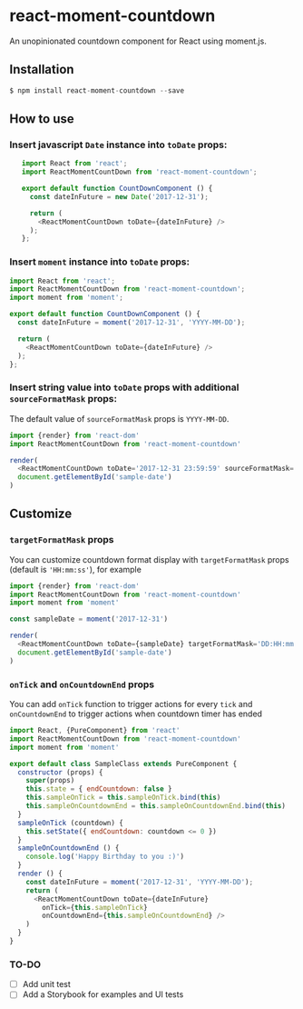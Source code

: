 # react-moment-countdown
An unopinionated countdown component for React using moment.js.


## Installation

```js
$ npm install react-moment-countdown --save
```

## How to use

### Insert javascript `Date` instance into `toDate` props:

   ```js
      import React from 'react';
      import ReactMomentCountDown from 'react-moment-countdown';

      export default function CountDownComponent () {
        const dateInFuture = new Date('2017-12-31');

        return (
          <ReactMomentCountDown toDate={dateInFuture} />
        );
      };
   ```

### Insert `moment` instance into `toDate` props:

   ```js
   import React from 'react';
   import ReactMomentCountDown from 'react-moment-countdown';
   import moment from 'moment';

   export default function CountDownComponent () {
     const dateInFuture = moment('2017-12-31', 'YYYY-MM-DD');

     return (
       <ReactMomentCountDown toDate={dateInFuture} />
     );
   };
   ```

### Insert string value into `toDate` props with additional `sourceFormatMask` props:

The default value of `sourceFormatMask` props is `YYYY-MM-DD`.

   ```js
   import {render} from 'react-dom'
   import ReactMomentCountDown from 'react-moment-countdown'

   render(
     <ReactMomentCountDown toDate='2017-12-31 23:59:59' sourceFormatMask='YYYY-MM-DD HH:mm:ss' />,
     document.getElementById('sample-date')
   )
   ```   

## Customize

### `targetFormatMask` props

   You can customize countdown format display with `targetFormatMask` props (default is `'HH:mm:ss'`), for example  

   ```js
   import {render} from 'react-dom'
   import ReactMomentCountDown from 'react-moment-countdown'
   import moment from 'moment'

   const sampleDate = moment('2017-12-31')

   render(
     <ReactMomentCountDown toDate={sampleDate} targetFormatMask='DD:HH:mm:ss' />,
     document.getElementById('sample-date')
   )
   ```
### `onTick` and `onCountdownEnd` props

  You can add `onTick` function to trigger actions for every `tick` and `onCountdownEnd` to trigger actions when countdown timer has ended

  ```js
  import React, {PureComponent} from 'react'
  import ReactMomentCountDown from 'react-moment-countdown'
  import moment from 'moment'

  export default class SampleClass extends PureComponent {
    constructor (props) {
      super(props)
      this.state = { endCountdown: false }
      this.sampleOnTick = this.sampleOnTick.bind(this)
      this.sampleOnCountdownEnd = this.sampleOnCountdownEnd.bind(this)
    }
    sampleOnTick (countdown) {
      this.setState({ endCountdown: countdown <= 0 })
    }
    sampleOnCountdownEnd () {
      console.log('Happy Birthday to you :)')
    }
    render () {
      const dateInFuture = moment('2017-12-31', 'YYYY-MM-DD');
      return (
        <ReactMomentCountDown toDate={dateInFuture}
          onTick={this.sampleOnTick}
          onCountdownEnd={this.sampleOnCountdownEnd} />
      )
    }
  }
  ```

### TO-DO
- [ ] Add unit test
- [ ] Add a Storybook for examples and UI tests 
